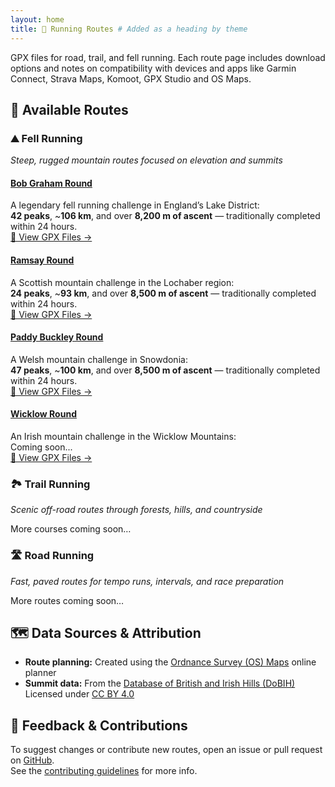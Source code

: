 ```yaml
---
layout: home
title: 🏃 Running Routes # Added as a heading by theme
---
```


GPX files for road, trail, and fell running.
Each route page includes download options and notes on compatibility with devices and apps like Garmin Connect, Strava Maps, Komoot, GPX Studio and OS Maps.

## 📍 Available Routes

### ⛰️ Fell Running  
_Steep, rugged mountain routes focused on elevation and summits_

#### [Bob Graham Round](/running-routes/fell/bob-graham-round/)
A legendary fell running challenge in England’s Lake District:  
**42 peaks**, ~**106 km**, and over **8,200 m of ascent** — traditionally completed within 24 hours.  
[🔗 View GPX Files →](/running-routes/fell/bob-graham-round/)

#### [Ramsay Round](/running-routes/fell/ramsay-round/)
A Scottish mountain challenge in the Lochaber region:  
**24 peaks**, ~**93 km**, and over **8,500 m of ascent** — traditionally completed within 24 hours.  
[🔗 View GPX Files →](/running-routes/fell/ramsay-round/)

#### [Paddy Buckley Round](/running-routes/fell/paddy-buckley-round/)
A Welsh mountain challenge in Snowdonia:  
**47 peaks**, ~**100 km**, and over **8,500 m of ascent** — traditionally completed within 24 hours.  
[🔗 View GPX Files →](/running-routes/fell/paddy-buckley-round/)

#### [Wicklow Round](/running-routes/fell/wicklow-round/)
An Irish mountain challenge in the Wicklow Mountains:  
Coming soon...  
[🔗 View GPX Files →](/running-routes/fell/wicklow-round/)

### 🏞️ Trail Running  
_Scenic off-road routes through forests, hills, and countryside_

More courses coming soon…

### 🛣️ Road Running  
_Fast, paved routes for tempo runs, intervals, and race preparation_

More routes coming soon…

## 🗺️ Data Sources & Attribution

- **Route planning:** Created using the [Ordnance Survey (OS) Maps](https://explore.osmaps.com/) online planner  
- **Summit data:** From the [Database of British and Irish Hills (DoBIH)](https://www.hills-database.co.uk/)  
  Licensed under [CC BY 4.0](https://creativecommons.org/licenses/by/4.0/)

## 🤝 Feedback & Contributions

To suggest changes or contribute new routes, open an issue or pull request on [GitHub](https://github.com/thomasturrell/running-routes).  
See the [contributing guidelines](https://github.com/thomasturrell/running-routes/blob/main/CONTRIBUTING.md) for more info.
